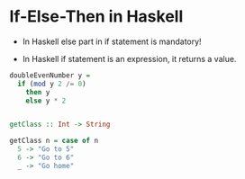 # If-Else-Then in Haskell

- In Haskell else part in if statement is mandatory!

- In Haskell if statement is an expression, it returns a value.

```haskell
doubleEvenNumber y =
  if (mod y 2 /= 0)
    then y
    else y * 2


getClass :: Int -> String

getClass n = case of n
  5 -> "Go to 5"
  6 -> "Go to 6"
  _ -> "Go home"
```
